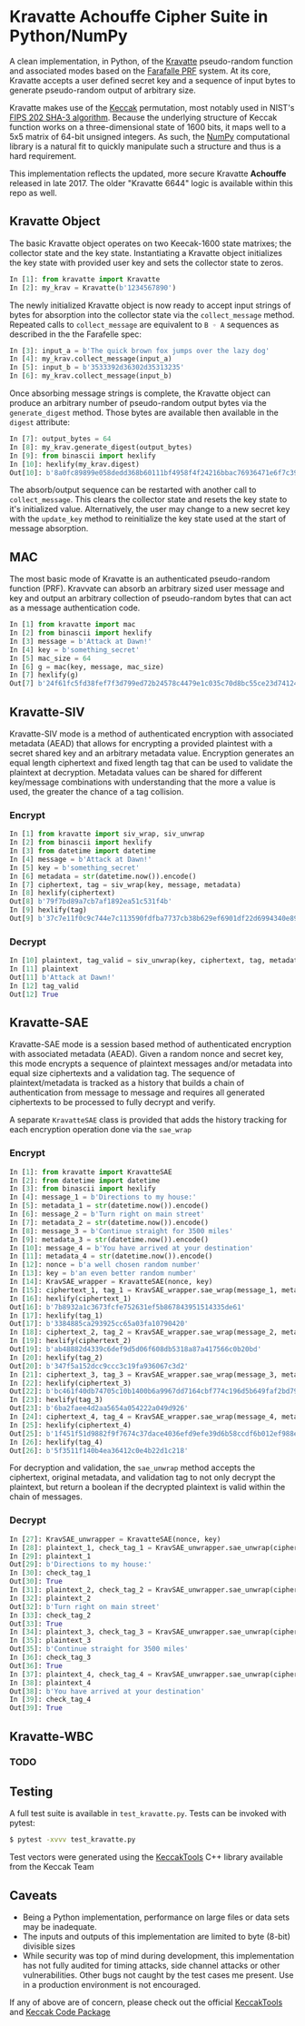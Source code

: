 # Kravatte Achouffe Cipher Suite in Python/NumPy

A clean implementation, in Python, of the [Kravatte] pseudo-random function and associated modes based on the [Farafalle PRF] system. At its core, Kravatte accepts a user defined secret key and a sequence of input bytes to generate pseudo-random output of arbitrary size.

Kravatte makes use of the [Keccak] permutation, most notably used in NIST's [FIPS 202 SHA-3 algorithm]. Because the underlying structure of Keccak function works on a three-dimensional state of 1600 bits, it maps well to a 5x5 matrix of 64-bit unsigned integers. As such, the [NumPy] computational library is a natural fit to quickly manipulate such a structure and thus is a hard requirement.

This implementation reflects the updated, more secure Kravatte **Achouffe** released in late 2017. The older "Kravatte 6644" logic is available within this repo as well. 

## Kravatte Object

The basic Kravatte object operates on two Keecak-1600 state matrixes; the collector state and the key state. Instantiating a Kravatte object initializes the key state with provided user key and sets the collector state to zeros.

``` python
In [1]: from kravatte import Kravatte
In [2]: my_krav = Kravatte(b'1234567890')
```

The newly initialized Kravatte object is now ready to accept input strings of bytes for absorption into the collector state via the `collect_message` method. Repeated calls to `collect_message` are equivalent to `B ◦ A` sequences as described in the the Farafelle spec:

```python
In [3]: input_a = b'The quick brown fox jumps over the lazy dog'
In [4]: my_krav.collect_message(input_a)
In [5]: input_b = b'3533392d36302d35313235'
In [6]: my_krav.collect_message(input_b)
```
Once absorbing message strings is complete, the Kravatte object can produce an arbitrary number of pseudo-random output bytes via the `generate_digest` method. Those bytes are available then available in the `digest` attribute:

```python
In [7]: output_bytes = 64
In [8]: my_krav.generate_digest(output_bytes)
In [9]: from binascii import hexlify
In [10]: hexlify(my_krav.digest)
Out[10]: b'8a0fc89899e058dedd368b60111bf4958f4f24216bbac76936471e6f7c3958b881c38c8e829ff07bf137701917b3e49ab392e93f3b2abfc714f90c0ca023124d'
```

The absorb/output sequence can be restarted with another call to `collect_message`. This clears the collector state and resets the key state to it's initialized value. Alternatively, the user may change to a new secret key with the `update_key` method to reinitialize the key state used at the start of message absorption.

## MAC
The most basic mode of Kravatte is an authenticated pseudo-random function (PRF). Kravvate can absorb an arbitrary sized user message and key and output an arbitrary collection of pseudo-random bytes that can act as a message authentication code.
``` python
In [1] from kravatte import mac
In [2] from binascii import hexlify
In [3] message = b'Attack at Dawn!'
In [4] key = b'something_secret'
In [5] mac_size = 64
In [6] g = mac(key, message, mac_size)
In [7] hexlify(g)
Out[7] b'24f61fc5fd38fef7f3d799ed72b24578c4479e1c035c70d8bc55ce23d74124255d5e8a0c5dd33aa36d5289f1e4e995a19be804d97bb338fa875e01e3c2d2dd51'
```


## Kravatte-SIV
Kravatte-SIV mode is a method of authenticated encryption with associated metadata (AEAD) that allows for encrypting a provided plaintest with a secret shared key and an arbitrary metadata value. Encryption generates an equal length ciphertext and fixed length tag that can be used to validate the plaintext at decryption. Metadata values can be shared for different key/message combinations with understanding that the more a value is used, the greater the chance of a tag collision.
### Encrypt
``` python
In [1] from kravatte import siv_wrap, siv_unwrap
In [2] from binascii import hexlify
In [3] from datetime import datetime
In [4] message = b'Attack at Dawn!'
In [5] key = b'something_secret'
In [6] metadata = str(datetime.now()).encode()
In [7] ciphertext, tag = siv_wrap(key, message, metadata)
In [8] hexlify(ciphertext)
Out[8] b'79f7bd89a7cb7af1892ea51c531f4b'
In [9] hexlify(tag)
Out[9] b'37c7e11f0c9c744e7c113590fdfba7737cb38b629ef6901df22d6994340e89eas'
```
### Decrypt
``` python
In [10] plaintext, tag_valid = siv_unwrap(key, ciphertext, tag, metadata)
In [11] plaintext
Out[11] b'Attack at Dawn!'
In [12] tag_valid
Out[12] True
```


## Kravatte-SAE
Kravatte-SAE mode is a session based method of authenticated encryption with associated metadata (AEAD). Given a random nonce and secret key, this mode encrypts a sequence of plaintext messages and/or metadata into equal size ciphertexts and a validation tag. The sequence of plaintext/metadata is tracked as a history that builds a chain of authentication from message to message and requires all generated ciphertexts to be processed to fully decrypt and verify.

A separate `KravatteSAE` class is provided that adds the history tracking for each encryption operation done via the `sae_wrap`

### Encrypt
```python
In [1]: from kravatte import KravatteSAE
In [2]: from datetime import datetime
In [3]: from binascii import hexlify
In [4]: message_1 = b'Directions to my house:'
In [5]: metadata_1 = str(datetime.now()).encode()
In [6]: message_2 = b'Turn right on main street'
In [7]: metadata_2 = str(datetime.now()).encode()
In [8]: message_3 = b'Continue straight for 3500 miles'
In [9]: metadata_3 = str(datetime.now()).encode()
In [10]: message_4 = b'You have arrived at your destination'
In [11]: metadata_4 = str(datetime.now()).encode()
In [12]: nonce = b'a well chosen random number'
In [13]: key = b'an even better random number'
In [14]: KravSAE_wrapper = KravatteSAE(nonce, key)
In [15]: ciphertext_1, tag_1 = KravSAE_wrapper.sae_wrap(message_1, metadata_1)
In [16]: hexlify(ciphertext_1)
Out[16]: b'7b8932a1c3673fcfe752631ef5b867843951514335de61'
In [17]: hexlify(tag_1)
Out[17]: b'3384885ca293925cc65a03fa10790420'
In [18]: ciphertext_2, tag_2 = KravSAE_wrapper.sae_wrap(message_2, metadata_2)
In [19]: hexlify(ciphertext_2)
Out[19]: b'ab48882d4339c6def9d5d06f608db5318a87a417566c0b20bd'
In [20]: hexlify(tag_2)
Out[20]: b'347f5a152dcc9ccc3c19fa936067c3d2'
In [21]: ciphertext_3, tag_3 = KravSAE_wrapper.sae_wrap(message_3, metadata_3)
In [22]: hexlify(ciphertext_3)
Out[22]: b'bc461f40db74705c10b1400b6a9967dd7164cbf774c196d5b649faf2bd792339'
In [23]: hexlify(tag_3)
Out[23]: b'6ba2faee4d2aa5654a054222a049d926'
In [24]: ciphertext_4, tag_4 = KravSAE_wrapper.sae_wrap(message_4, metadata_4)
In [25]: hexlify(ciphertext_4)
Out[25]: b'1f451f51d9882f9f7674c37dace4036efd9efe39d6b58ccdf6b012ef988e4e1f2617479f'
In [26]: hexlify(tag_4)
Out[26]: b'5f3511f140b4ea36412c0e4b22d1c218'
```

For decryption and validation, the `sae_unwrap` method accepts the ciphertext, original metadata, and validation tag to not only decrypt the plaintext, but return a boolean if the decrypted plaintext is valid within the chain of messages. 

### Decrypt

```python
In [27]: KravSAE_unwrapper = KravatteSAE(nonce, key)
In [28]: plaintext_1, check_tag_1 = KravSAE_unwrapper.sae_unwrap(ciphertext_1, metadata_1, tag_1)
In [29]: plaintext_1
Out[29]: b'Directions to my house:'
In [30]: check_tag_1
Out[30]: True
In [31]: plaintext_2, check_tag_2 = KravSAE_unwrapper.sae_unwrap(ciphertext_2, metadata_2, tag_2)
In [32]: plaintext_2
Out[32]: b'Turn right on main street'
In [33]: check_tag_2
Out[33]: True
In [34]: plaintext_3, check_tag_3 = KravSAE_unwrapper.sae_unwrap(ciphertext_3, metadata_3, tag_3)
In [35]: plaintext_3
Out[35]: b'Continue straight for 3500 miles'
In [36]: check_tag_3
Out[36]: True
In [37]: plaintext_4, check_tag_4 = KravSAE_unwrapper.sae_unwrap(ciphertext_4, metadata_4, tag_4)
In [38]: plaintext_4
Out[38]: b'You have arrived at your destination'
In [39]: check_tag_4
Out[39]: True
```


## Kravatte-WBC
### TODO


## Testing
A full test suite is available in `test_kravatte.py`. Tests can be invoked with pytest:

```bash
$ pytest -xvvv test_kravatte.py
```

Test vectors were generated using the [KeccakTools] C++ library available from the Keccak Team

## Caveats
 - Being a Python implementation, performance on large files or data sets may be inadequate.
 - The inputs and outputs of this implementation are limited to byte (8-bit) divisible sizes
 - While security was top of mind during development, this implementation has not fully audited for timing attacks, side channel attacks or other vulnerabilities. Other bugs not caught by the test cases me present. Use in a production environment is not encouraged.

If any of above are of concern, please check out the official [KeccakTools] and [Keccak Code Package]

[Kravatte]:https://keccak.team/kravatte.html
[Keccak]:https://keccak.team/files/Keccak-reference-3.0.pdf
[FIPS 202 SHA-3 algorithm]:https://nvlpubs.nist.gov/nistpubs/FIPS/NIST.FIPS.202.pdf
[Farafalle PRF]:https://eprint.iacr.org/2016/1188.pdf
[NumPy]:http://www.numpy.org
[KeccakTools]:https://github.com/gvanas/KeccakTools
[Keccak Code Package]:https://github.com/gvanas/KeccakCodePackage